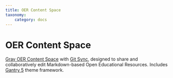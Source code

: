 ```yaml
---
title: OER Content Space
taxonomy:
    category: docs
---
```


# OER Content Space

[Grav OER Content Space](https://github.com/hibbitts-design/grav-skeleton-oer-content-space) with [Git Sync](https://github.com/trilbymedia/grav-plugin-git-sync), designed to share and collaboratively edit Markdown-based Open Educational Resources. Includes [Gantry 5](http://gantry.org/) theme framework.
